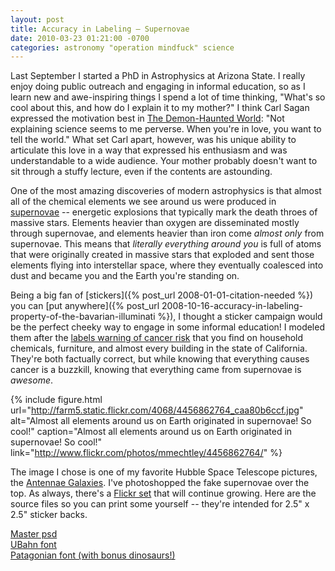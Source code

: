 ```yaml
---
layout: post
title: Accuracy in Labeling – Supernovae
date: 2010-03-23 01:21:00 -0700
categories: astronomy "operation mindfuck" science
---
```


Last September I started a PhD in Astrophysics at Arizona State. I really enjoy doing public outreach and engaging in informal education, so as I learn new and awe-inspiring things I spend a lot of time thinking, "What's so cool about this, and how do I explain it to my mother?" I think Carl Sagan expressed the motivation best in [The Demon-Haunted World](http://www.goodreads.com/book/show/17349.The_Demon_Haunted_World): "Not explaining science seems to me perverse. When you're in love, you want to tell the world." What set Carl apart, however, was his unique ability to articulate this love in a way that expressed his enthusiasm and was understandable to a wide audience. Your mother probably doesn't want to sit through a stuffy lecture, even if the contents are astounding.

One of the most amazing discoveries of modern astrophysics is that almost all of the chemical elements we see around us were produced in [supernovae](http://en.wikipedia.org/wiki/Supernova) -- energetic explosions that typically mark the death throes of massive stars. Elements heavier than oxygen are disseminated mostly through supernovae, and elements heavier than iron come _almost only_ from supernovae. This means that _literally everything around you_ is full of atoms that were originally created in massive stars that exploded and sent those elements flying into interstellar space, where they eventually coalesced into dust and became you and the Earth you're standing on.

Being a big fan of [stickers]({% post_url 2008-01-01-citation-needed %}) you can [put anywhere]({% post_url 2008-10-16-accuracy-in-labeling-property-of-the-bavarian-illuminati %}), I thought a sticker campaign would be the perfect cheeky way to engage in some informal education! I modeled them after the [labels warning of cancer risk](http://www.flickr.com/photos/admurder/317971487/) that you find on household chemicals, furniture, and almost every building in the state of California. They're both factually correct, but while knowing that everything causes cancer is a buzzkill, knowing that everything came from supernovae is _awesome_.

{% include figure.html url="http://farm5.static.flickr.com/4068/4456862764_caa80b6ccf.jpg" alt="Almost all elements around us on Earth originated in supernovae! So cool!" caption="Almost all elements around us on Earth originated in supernovae! So cool!" link="http://www.flickr.com/photos/mmechtley/4456862764/" %}

The image I chose is one of my favorite Hubble Space Telescope pictures, the [Antennae Galaxies](http://hubblesite.org/newscenter/archive/releases/2006/46/). I've photoshopped the fake supernovae over the top. As always, there's a [Flickr set](http://www.flickr.com/photos/mmechtley/sets/72157623551813735/) that will continue growing. Here are the source files so you can print some yourself -- they're intended for 2.5" x 2.5" sticker backs.

[Master psd](/blog/assets/2010/supernovae.psd)  
[UBahn font](http://www.dafont.com/ubahn.font)  
[Patagonian font (with bonus dinosaurs!)](http://www.dafont.com/patagonian-titles.font)